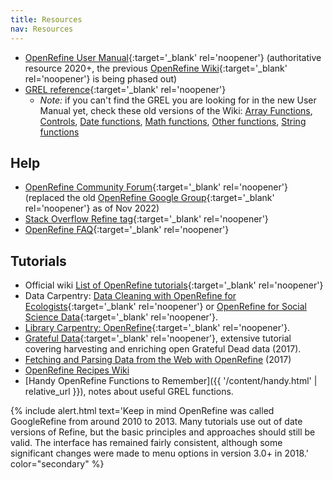 ```yaml
---
title: Resources
nav: Resources
---
```


- [OpenRefine User Manual](https://openrefine.org/docs){:target='_blank' rel='noopener'} (authoritative resource 2020+, the previous [OpenRefine Wiki](https://github.com/OpenRefine/OpenRefine/wiki){:target='_blank' rel='noopener'} is being phased out)
- [GREL reference](https://openrefine.org/docs/manual/grelfunctions){:target='_blank' rel='noopener'} 
    - *Note:* if you can't find the GREL you are looking for in the new User Manual yet, check these old versions of the Wiki: [Array Functions](https://github.com/OpenRefine/OpenRefine/wiki/GREL-Array-Functions/c7bfe1c2406bc8fbce51c339e7bb2acfb1f23938), [Controls](https://github.com/OpenRefine/OpenRefine/wiki/GREL-Controls/458b34f506582d0b3072fdff59f0a57f3b4862e3), [Date functions](https://github.com/OpenRefine/OpenRefine/wiki/GREL-Date-Functions/6043d9f5978b3e41b8c7b3efe5c8259d8a915b0a), [Math functions](https://github.com/OpenRefine/OpenRefine/wiki/GREL-Math-Functions/3254c5d081ec13c1cb09cf369f4ca81ac35b98a8), [Other functions](https://github.com/OpenRefine/OpenRefine/wiki/GREL-Other-Functions/2733ba54e8a3b3b39fe96764968f0cb158a1f7e9), [String functions](https://github.com/OpenRefine/OpenRefine/wiki/GREL-String-Functions/0baf855fd323b67b2ef9dd08320af8d6f40fdbc8)

## Help

- [OpenRefine Community Forum](https://forum.openrefine.org/){:target='_blank' rel='noopener'} (replaced the old [OpenRefine Google Group](https://groups.google.com/g/openrefine){:target='_blank' rel='noopener'} as of Nov 2022)
- [Stack Overflow Refine tag](https://stackoverflow.com/questions/tagged/openrefine){:target='_blank' rel='noopener'}
- [OpenRefine FAQ](https://github.com/OpenRefine/OpenRefine/wiki/FAQ){:target='_blank' rel='noopener'}

## Tutorials

- Official wiki [List of OpenRefine tutorials](https://github.com/OpenRefine/OpenRefine/wiki/External-Resources){:target='_blank' rel='noopener'}
- Data Carpentry: [Data Cleaning with OpenRefine for Ecologists](http://www.datacarpentry.org/OpenRefine-ecology-lesson/){:target='_blank' rel='noopener'} or [OpenRefine for Social Science Data](https://datacarpentry.org/openrefine-socialsci/){:target='_blank' rel='noopener'}.
- [Library Carpentry: OpenRefine](https://librarycarpentry.org/lc-open-refine/){:target='_blank' rel='noopener'}.
- [Grateful Data](https://github.com/scottythered/gratefuldata/wiki){:target='_blank' rel='noopener'}, extensive tutorial covering harvesting and enriching open Grateful Dead data (2017).
- [Fetching and Parsing Data from the Web with OpenRefine](https://programminghistorian.org/en/lessons/fetch-and-parse-data-with-openrefine) (2017)
- [OpenRefine Recipes Wiki](https://github.com/OpenRefine/OpenRefine/wiki/Recipes)
- [Handy OpenRefine Functions to Remember]({{ '/content/handy.html' | relative_url }}), notes about useful GREL functions.

{% include alert.html text='Keep in mind OpenRefine was called GoogleRefine from around 2010 to 2013.
Many tutorials use out of date versions of Refine, but the basic principles and approaches should still be valid.
The interface has remained fairly consistent, although some significant changes were made to menu options in version 3.0+ in 2018.' color="secondary" %}
